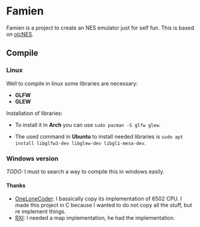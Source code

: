 # Famien
Famien is a project to create an NES emulator just for self fun. This is based on [olcNES](https://github.com/OneLoneCoder/olcNES).

## Compile
### Linux
Well to compile in linux some libraries are necessary:
- **GLFW**
- **GLEW**
   
Installation of libraries:
- To install it in **Arch** you can use `sudo pacman -S glfw glew`.
   
- The used command in **Ubuntu** to install needed libraries is `sudo apt install libglfw3-dev libglew-dev libgl1-mesa-dev`.   

### Windows version
*TODO:* I must to search a way to compile this in windows easily.





#### Thanks
- [OneLoneCoder](https://github.com/OneLoneCoder): I bassically copy its implementation of 6502 CPU. I made this project in C because I wanted to do not copy all the stuff, but re implement things.
- [RXI](https://github.com/rxi): I needed a map implementation, he had the implementation.
